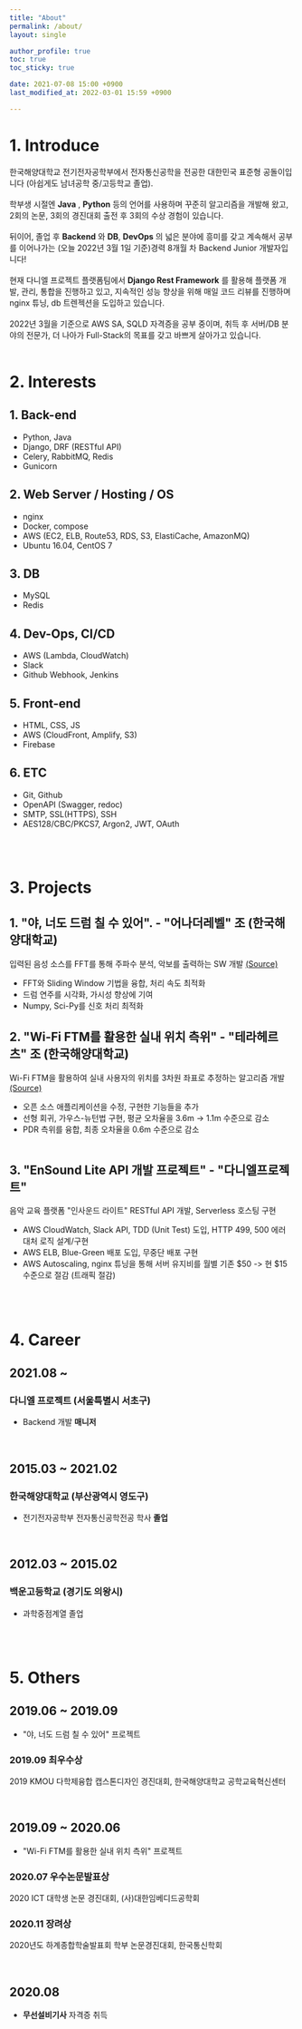 ```yaml
---
title: "About"
permalink: /about/
layout: single

author_profile: true
toc: true
toc_sticky: true

date: 2021-07-08 15:00 +0900
last_modified_at: 2022-03-01 15:59 +0900

---
```

# 1. Introduce

한국해양대학교 전기전자공학부에서 전자통신공학을 전공한 대한민국 표준형 공돌이입니다 (아쉽게도 남녀공학 중/고등학교 졸업).<br/><br/>
학부생 시절엔 __Java__ , __Python__ 등의 언어를 사용하며 꾸준히 알고리즘을 개발해 왔고, 2회의 논문, 3회의 경진대회 출전 후 3회의 수상 경험이 있습니다.<br/><br/>
뒤이어, 졸업 후 __Backend__ 와 __DB__, __DevOps__ 의 넓은 분야에 흥미를 갖고 계속해서 공부를 이어나가는 (오늘 2022년 3월 1일 기준)경력 8개월 차 Backend Junior 개발자입니다!<br/><br/>
현재 다니엘 프로젝트 플랫폼팀에서 __Django Rest Framework__ 를 활용해 플랫폼 개발, 관리, 통합을 진행하고 있고, 지속적인 성능 향상을 위해 매일 코드 리뷰를 진행하며 nginx 튜닝, db 트렌젝션을 도입하고 있습니다.<br/><br/>
2022년 3월을 기준으로 AWS SA, SQLD 자격증을 공부 중이며, 취득 후 서버/DB 분야의 전문가, 더 나아가 Full-Stack의 목표를 갖고 바쁘게 살아가고 있습니다.
<br/><br/>

# 2. Interests

## 1. Back-end
 - Python, Java
 - Django, DRF (RESTful API)
 - Celery, RabbitMQ, Redis
 - Gunicorn

## 2. Web Server / Hosting / OS
 - nginx
 - Docker, compose
 - AWS (EC2, ELB, Route53, RDS, S3, ElastiCache, AmazonMQ)
 - Ubuntu 16.04, CentOS 7

## 3. DB
 - MySQL
 - Redis

## 4. Dev-Ops, CI/CD
 - AWS (Lambda, CloudWatch)
 - Slack
 - Github Webhook, Jenkins

## 5. Front-end
 - HTML, CSS, JS
 - AWS (CloudFront, Amplify, S3)
 - Firebase

## 6. ETC
 - Git, Github
 - OpenAPI (Swagger, redoc)
 - SMTP, SSL(HTTPS), SSH
 - AES128/CBC/PKCS7, Argon2, JWT, OAuth

<br/><br/>

# 3. Projects

## 1. "야, 너도 드럼 칠 수 있어". - "어나더레벨" 조 (한국해양대학교)

입력된 음성 소스를 FFT를 통해 주파수 분석, 악보를 출력하는 SW 개발 [(Source)](https://github.com/bye0nys/drum-final)
 - FFT와 Sliding Window 기법을 융합, 처리 속도 최적화
 - 드럼 연주를 시각화, 가시성 향상에 기여
 - Numpy, Sci-Py를 신호 처리 최적화

## 2. "Wi-Fi FTM를 활용한 실내 위치 측위" - "테라헤르츠" 조 (한국해양대학교)

Wi-Fi FTM을 활용하여 실내 사용자의 위치를 3차원 좌표로 추정하는 알고리즘 개발 [(Source)](https://github.com/bye0nys/WiFi-ML)
 - 오픈 소스 애플리케이션을 수정, 구현한 기능들을 추가
 - 선형 회귀, 가우스-뉴턴법 구현, 평균 오차율을 3.6m -> 1.1m 수준으로 감소
 - PDR 측위를 융합, 최종 오차율을 0.6m 수준으로 감소
<br/><br/>

## 3. "EnSound Lite API 개발 프로젝트" - "다니엘프로젝트"

음악 교육 플랫폼 "인사운드 라이트" RESTful API 개발, Serverless 호스팅 구현
 - AWS CloudWatch, Slack API, TDD (Unit Test) 도입, HTTP 499, 500 에러 대처 로직 설계/구현
 - AWS ELB, Blue-Green 배포 도입, 무중단 배포 구현
 - AWS Autoscaling, nginx 튜닝을 통해 서버 유지비를 월별 기존 $50 -> 현 $15 수준으로 절감 (트래픽 절감)

<br/><br/>


# 4. Career


## 2021.08 ~
### 다니엘 프로젝트 (서울특별시 서초구)
- Backend 개발 __매니저__

<br/>

## 2015.03 ~ 2021.02
### 한국해양대학교 (부산광역시 영도구)
- 전기전자공학부 전자통신공학전공 학사 __졸업__

<br/>

## 2012.03 ~ 2015.02
### 백운고등학교 (경기도 의왕시)
- 과학중점계열 졸업

<br/><br/>

# 5. Others

## 2019.06 ~ 2019.09
 - "야, 너도 드럼 칠 수 있어" 프로젝트
### 2019.09 __최우수상__
2019 KMOU 다학제융합 캡스톤디자인 경진대회, 한국해양대학교 공학교육혁신센터

<br/>

## 2019.09 ~ 2020.06
 - "Wi-Fi FTM를 활용한 실내 위치 측위" 프로젝트
### 2020.07 __우수논문발표상__
2020 ICT 대학생 논문 경진대회, (사)대한임베디드공학회
### 2020.11 __장려상__
2020년도 하계종합학술발표회 학부 논문경진대회, 한국통신학회

<br/>

## 2020.08
 - __무선설비기사__ 자격증 취득

<br/>